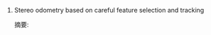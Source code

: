 <!--
 * @Author: Liu Weilong
 * @Date: 2021-03-25 09:20:33
 * @LastEditors: Liu Weilong 
 * @LastEditTime: 2021-03-25 09:21:08
 * @FilePath: /3rd-test-learning/doc/paper/paper_3.26-3.31/reading.md
 * @Description: 
-->

1. Stereo odometry based on careful feature selection
and tracking

    摘要:
    